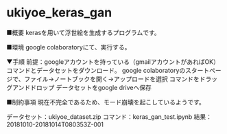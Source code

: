 # ukiyoe_keras_gan
■概要
kerasを用いて浮世絵を生成するプログラムです。

■環境
google colaboratoryにて、実行する。

▼手順
前提：googleアカウントを持っている（gmailアカウントがあればOK）
コマンドとデータセットをダウンロード。
google colaboratoryのスタートページで、ファイル→ノートブックを開く→アップロードを選択
コマンドをドラッグアンドドロップ
データセットをgoogle driveへ保存

■制約事項
現在不完全であるため、モード崩壊を起こしているようです。

データセット：ukiyoe_dataset.zip
コマンド：keras_gan_test.ipynb
結果：20181010-20181014T080353Z-001
